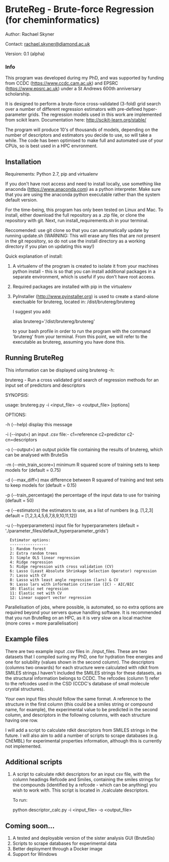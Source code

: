 # BruteReg - Brute-force Regression (for cheminformatics)

Author: Rachael Skyner

Contact: rachael.skyner@diamond.ac.uk

Version: 0.1 (alpha)


### Info ###
This program was developed during my PhD, and was supported by funding from CCDC (https://www.ccdc.cam.ac.uk) and EPSRC (https://www.epsrc.ac.uk) under a St Andrews 600th anniversary scholarship.

It is designed to perform a brute-force cross-validated (3-fold) grid search over a number of different regression estimators with pre-defined hyper-parameter grids. The regression models used in this work are implemented from scikit learn. Documentation here: http://scikit-learn.org/stable/

The program will produce 10's of thousands of models, depending on the number of descriptors and estimators you decide to use, so will take a while. The code has been optimised to make full and automated use of your CPUs, so is best used in a HPC envronment.

## Installation ##
Requirements: Python 2.7, pip and virtualenv

If you don't have root access and need to install locally, use something like anaconda (https://www.anaconda.com) as a python interpreter. Make sure that you are using the anaconda python executable rather than the system default version.

For the time-being, this program has only been tested on Linux and Mac. To install, either download the full repository as a .zip file, or clone the repository with git. Next, run install_requirements.sh in your terminal. 

Reccomended: use git clone so that you can automatically update by running update.sh (WARNING: This will erase any files that are not present in the git repository, so do not use the install directory as a working directory if you plan on updating this way!)

Quick explanation of install:
1. A virtualenv of the program is created to isolate it from your machines python install - this is so that you can install additional packages in a separate environment, which is useful if you don't have root access. 
2. Required packages are installed with pip in the virtualenv
3. PyInstaller (http://www.pyinstaller.org) is used to create a stand-alone exectuable for brutereg, located in:
   <path to download>/dist/brutereg/brutereg
   
   I suggest you add:
   
   alias brutereg='<path to download>/dist/brutereg/brutereg'
   
   to your bash profile in order to run the program with the command 'brutereg' from your terminal. From this
   point, we will refer to the executable as brutereg, assuming you have done this.

## Running BruteReg ##
This information can be displayed using brutereg -h:

brutereg - Run a cross validated grid search of regression methods for an input set of predictors and descriptors


SYNOPSIS: 

  usage: brutereg.py -i <input_file> -o <output_file> [options]
  

OPTIONS:

  -h (--help)             display this message
  
  -i (--input=)           an input .csv file:- c1=reference c2=predictor c2-cn=descriptors
  
  -o (--output=)          an output pickle file containing the results of brutereg, which can be analysed with BruteSis
  
  -m (--min_train_score=) minimum R squared score of training sets to keep models for (default = 0.75)
  
  -d (--max_diff=)        max difference between R squared of training and test sets to keep models for (default = 0.15)
  
  -p (--train_percentage) the percentage of the input data to use for training (default = 50)
  
  -e (--estimators)       the estimators to use, as a list of numbers (e.g. [1,2,3] default = [1,2,3,4,5,6,7,8,9,10,11,12])
  
  -u (--hyperparameters)  input file for hyperparameters (default = './parameter_files/default_hyperparameter_grids')
  
  
      Estimator options:
      -----------------
      1: Random forest
      2: Extra random trees
      3: Simple OLS linear regression
      4: Ridge regression
      5: Ridge regression with cross validation (CV)
      6: Lasso (Least Absolute Shrinkage Selection Operator) regression
      7: Lasso with CV
      8: Lasso with least angle regression (lars) & CV
      9: Lasso lars with information criterion (IC) - AIC/BIC
      10: Elastic net regression
      11: Elastic net with CV
      12: Linear support vector regression
  
  Parallelisation of jobs, where possible, is automated, so no extra options are required beyond your servers queue handling software. It is recommended that you run BruteReg on an HPC, as it is very slow on a local machine (more cores = more parallelisation)
  
 ## Example files ## 
 There are two example input .csv files in ./input_files. These are two datasets that I compiled suring my PhD, one for hydration free energies and one for solubility (values shown in the second column). The descriptors (columns two onwards) for each structure were calculated with rdkit from SMILES strings.I haven't included the SMILES strings for these datasets, as the structural information belongs to CCDC. The refcodes (column 1) refer to the refcodes used in the CSD (CCDC's database of small molecule crystal structures).

Your own input files should follow the same format. A reference to the structure in the first column (this could be a smiles string or compound name, for example), the experimental value to be predicted in the second column, and descriptors in the following columns, with each structure having one row.

I will add a script to calculate rdkit descriptors from SMILES strings in the future. I will also aim to add a number of scripts to scrape databases (e.g. ChEMBL) for experimental properties information, although this is currently not implemented.

## Additional scripts ##
1. A script to calculate rdkit descriptors for an input csv file, with the column headings Refcode and Smiles, containing the smiles strings for the compounds (identified by a refcode - which can be anything) you wish to work with. This script is located in ./calculate descriptors. 

   To run:

   python descriptor_calc.py -i <input_file> -o <output_file>

## Coming soon... ##
1. A tested and deployable version of the sister analysis GUI (BruteSis)
2. Scripts to scrape databases for experimental data
3. Better deployment through a Docker image
4. Support for Windows
